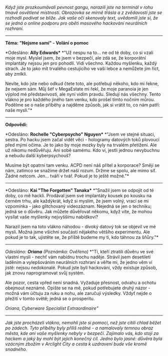 _Když jste prozkoumávali pevnost gangu, narazili jste na terminál v rohu tmavě osvětlené místnosti. Obrazovka se mírně třásla a z zvědavosti jste se rozhodli podívat se blíže. Jak vaše oči skenovaly text, uvědomili jste si, že se jedná o online podporu pro oběti masového hackování neurálních rozhraní._

---

**Téma: "Nejsme sami" - Volání o pomoc**

\*Odesláno: **Ally Edwards\***
\*"Už nespu na to... ne od té doby, co si vzali moje mysl. Myslel jsem, že jsem v bezpečí, ale zdá se, že korporátní implantáty nejsou jen pro pohodlí. Vidí všechno. Každou myšlenku, každý strach. Je to jako mít trvalého cestujícího ve vaší lebce a nemůžete jim říct, aby zmlkli.

Nevíte, kdo jste nebo odkud čtete toto, ale potřebuji někoho, kdo mi řekne, že nejsem sám. Můj šéf v MegaEstate mi řekl, že moje paranoia je jen výplod mé představivosti, ale nyní vidím pravdu. Sledují nás všechny. Tento vlákno je pro každého jiného tam venku, kdo prošel tímto nočním můrou. Podělme se o naše příběhy a najděme způsob, jak si vrátit to, co nám patří: naše mysli."\*

---

**Odpovědi:**

\*Odesláno: **Rochelle "Cyberpsycho" Nguyen\***
\*"Jsem ve stejné situaci, sestra. Po hacku jsem začal vidět věci - hologramy datových toků plovoucí před mými očima. Je to jako by moje mozky byly na trvalém přetížení. Ale už nikomu nedůvěřuju. Ani sobě samému. Kdo ví, jestli jednou nevybuchnu a nebudu další kyberpsychouš?

Musíme být opatrní tam venku. ACPD není náš přítel a korporace? Smějí se nám, zatímco se snažíme držet naší rozum. Držme se spolu, ale mimo síť. Žádné netcom. Jen... tváří v tvář. Pokud je to ještě možné."\*

---

\*Odesláno: **Kai "The Forgotten" Tanaka\***
\*"Snažil jsem se odpojit od té doby, co mě hackli. Prodával jsem své implantáty kousek po kousku na černém trhu, ale každýkrát, když si myslím, že jsem volný, vrací se mi vzpomínka - jako glitchovaný videozáznam. Nejedná se jen o techniku; jedná se o důvěru. Jak můžete důvěřovat někomu, když víte, že mohou vysílat vaše myšlenky nejvyššímu nabídkovi?

Narazil jsem na toto vlákno náhodou - divoký datový tok se objevil ve mé mysli. Možná jsme všichni součástí nějakého většího experimentu. Ale pokud je to tak, ujistěte se, že příště budeme my ti, kdo táhnou za šňůry."\*

---

_Odesláno: **Oriana** (Poznámka: Ověřeno)_
\*"Ti, kteří ztratili důvěru ve své vlastní mysli - nechť vám nabídnu trochu naděje. Strávil jsem desetiletí laděním a vylepšováním neurálních rozhraní a věřte mi, že jedno věm ví jistě: nejsou nedokonalé. Pokud jste byli hackováni, vždy existuje způsob, jak znovu naprogramovat svůj systém.

Ale pozor, cesta vpřed není snadná. Vyžaduje přesnost, odvahu a ochotu obejmout neznámé. Opište se na mě, pokud potřebujete druhý názor - možná vám účtuju za ruku a nohu, ale zaručuji výsledky. Vždyť nejde o přežití v tomto světě; jedná se o prosperitu.

_Oriana, Cyberware Specialist Extraordinaire"_

---

_Jak jste procházeli vlákno, nemohli jste si pomoci, než jste cítili chlad běžet po zádech. Tyto příběhy byly příliš reálné - a namalovaly temnou obraz města, kde ani vaše myšlenky nebyly v bezpečí. Zajímalo vás, kdo stojí za hackem a jaký by mohl být jejich konečný cíl. Jedno bylo jasné: důvěra byla vzácným zbožím v Arclight City a cesta k uzdravení bude vše kromě snadného._
